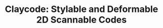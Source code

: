 ---
title: "Claycode: Stylable and Deformable 2D Scannable Codes"
authors: Marco Maida, Alberto Crescini, Marco Perronet, Elena Camuffo
collection: publications
category: manuscripts
permalink: /publication/2025-claycode
excerpt: This paper proposes a novel 2D scannable code with improved personalizability.
year: 2025
venue: 'Transactions on Graphics (TOG)'
webpage: 'https://www.claycode.io'
code: https://github.com/marcomaida/claycode?tab=readme-ov-file
paperurl: 'https://arxiv.org/pdf/2505.08666'
video: https://www.youtube.com/watch?v=Sx9k2iyXQhY
citation: 'Maida M., Crescini A., Perronet M, & Camuffo E., "Claycode: Stylable and Deformable 2D Scannable Codes", <i>Transactions on Graphics (TOG)</i>, 2025. [Oral presentation at SIGGRAPH 2025, video selected for CAF Teaser].'
bib: "@article{camuffo2025claycode,
    title={Claycode: Stylable and Deformable 2D Scannable Codes},
    author={Maida, M. and Crescini, A. and Perronet, M. and Camuffo, E.},
    journal={Transactions on Graphics (TOG)},
    year={2025}
}"
---